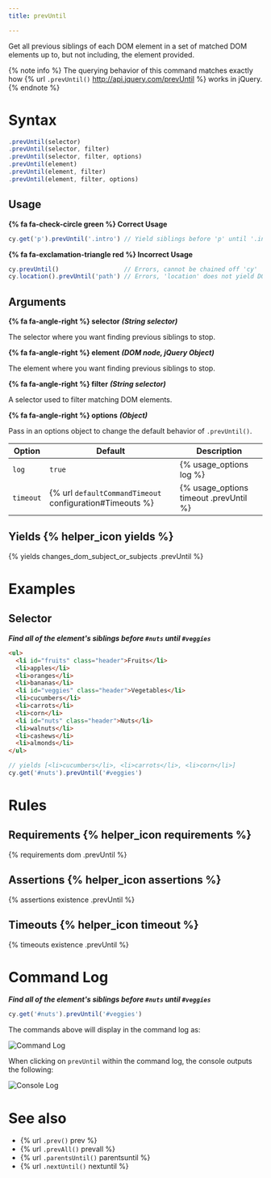 ```yaml
---
title: prevUntil

---
```


Get all previous siblings of each DOM element in a set of matched DOM elements up to, but not including, the element provided.

{% note info %}
The querying behavior of this command matches exactly how {% url `.prevUntil()` http://api.jquery.com/prevUntil %} works in jQuery.
{% endnote %}

# Syntax

```javascript
.prevUntil(selector)
.prevUntil(selector, filter)
.prevUntil(selector, filter, options)
.prevUntil(element)
.prevUntil(element, filter)
.prevUntil(element, filter, options)
```

## Usage

**{% fa fa-check-circle green %} Correct Usage**

```javascript
cy.get('p').prevUntil('.intro') // Yield siblings before 'p' until '.intro'
```

**{% fa fa-exclamation-triangle red %} Incorrect Usage**

```javascript
cy.prevUntil()                  // Errors, cannot be chained off 'cy'
cy.location().prevUntil('path') // Errors, 'location' does not yield DOM element
```

## Arguments

**{% fa fa-angle-right %} selector**  ***(String selector)***

The selector where you want finding previous siblings to stop.

**{% fa fa-angle-right %} element**  ***(DOM node, jQuery Object)***

The element where you want finding previous siblings to stop.

**{% fa fa-angle-right %} filter**  ***(String selector)***

A selector used to filter matching DOM elements.

**{% fa fa-angle-right %} options**  ***(Object)***

Pass in an options object to change the default behavior of `.prevUntil()`.

Option | Default | Description
--- | --- | ---
`log` | `true` | {% usage_options log %}
`timeout` | {% url `defaultCommandTimeout` configuration#Timeouts %} | {% usage_options timeout .prevUntil %}

## Yields {% helper_icon yields %}

{% yields changes_dom_subject_or_subjects .prevUntil %}

# Examples

## Selector

***Find all of the element's siblings before `#nuts` until `#veggies`***

```html
<ul>
  <li id="fruits" class="header">Fruits</li>
  <li>apples</li>
  <li>oranges</li>
  <li>bananas</li>
  <li id="veggies" class="header">Vegetables</li>
  <li>cucumbers</li>
  <li>carrots</li>
  <li>corn</li>
  <li id="nuts" class="header">Nuts</li>
  <li>walnuts</li>
  <li>cashews</li>
  <li>almonds</li>
</ul>
```

```javascript
// yields [<li>cucumbers</li>, <li>carrots</li>, <li>corn</li>]
cy.get('#nuts').prevUntil('#veggies')
```

# Rules

## Requirements {% helper_icon requirements %}

{% requirements dom .prevUntil %}

## Assertions {% helper_icon assertions %}

{% assertions existence .prevUntil %}

## Timeouts {% helper_icon timeout %}

{% timeouts existence .prevUntil %}

# Command Log

***Find all of the element's siblings before `#nuts` until `#veggies`***

```javascript
cy.get('#nuts').prevUntil('#veggies')
```

The commands above will display in the command log as:

![Command Log](/img/api/prevuntil/prev-until-finding-elements-in-command-log.png)

When clicking on `prevUntil` within the command log, the console outputs the following:

![Console Log](/img/api/prevuntil/console-log-previous-elements-until-defined-el.png)

# See also

- {% url `.prev()` prev %}
- {% url `.prevAll()` prevall %}
- {% url `.parentsUntil()` parentsuntil %}
- {% url `.nextUntil()` nextuntil %}
